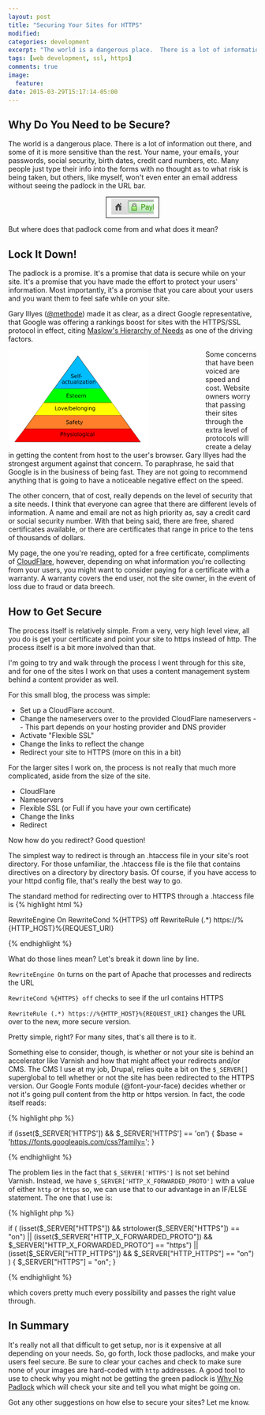 ```yaml
---
layout: post
title: "Securing Your Sites for HTTPS"
modified:
categories: development
excerpt: "The world is a dangerous place.  There is a lot of information out there, and some of it is more sensitive than the rest.  Your name, your emails, your passwords, social security, birth dates, credit card numbers, etc.  Many people just type their info into the forms with no thought"
tags: [web development, ssl, https]
comments: true
image:
  feature:
date: 2015-03-29T15:17:14-05:00
---
```


## Why Do You Need to be Secure?

The world is a dangerous place.  There is a lot of information out there, and some of it is more sensitive than the rest.  Your name, your emails, your passwords, social security, birth dates, credit card numbers, etc.  Many people just type their info into the forms with no thought as to what risk is being taken, but others, like myself, won't even enter an email address without seeing the padlock in the URL bar.

<div style="padding: 3px; background-color: #fefefe; border: 1px solid black; text-align: center; width: 100px; margin: auto;">
  <img src="/images/padlock.png" alt="Safety First!" />
</div>

But where does that padlock come from and what does it mean?

## Lock It Down!

The padlock is a promise.  It's a promise that data is secure while on your site.  It's a promise that you have made the effort to protect your users' information.  Most importantly, it's a promise that you care about your users and you want them to feel safe while on your site.

Gary Illyes ([@methode](http://twitter.com/methode)) made it as clear, as a direct Google representative, that Google was offering a rankings boost for sites with the HTTPS/SSL protocol in effect, citing [Maslow's Hierarchy of Needs](http://www.simplypsychology.org/maslow.html) as one of the driving factors.
<div style="height: 200px; width: 400px; margin: auto; float: left;">
 <img src="/images/MaslowsHierarchyOfNeeds.png" alt="Maslow's Hierarchy of Needs" style="height: 200px; width: auto;"/>
</div>

Some concerns that have been voiced are speed and cost.  Website owners worry that passing their sites through the extra level of protocols will create a delay in getting the content from host to the user's browser.  Gary Illyes had the strongest argument against that concern.  To paraphrase, he said that Google is in the business of being fast.  They are not going to recommend anything that is going to have a noticeable negative effect on the speed.

The other concern, that of cost, really depends on the level of security that a site needs.  I think that everyone can agree that there are different levels of information.  A name and email are not as high priority as, say a credit card or social security number.  With that being said, there are free, shared certificates available, or there are certificates that range in price to the tens of thousands of dollars.

My page, the one you're reading, opted for a free certificate, compliments of [CloudFlare](www.cloudflare.com), however, depending on what information you're collecting from your users, you might want to consider paying for a certificate with a warranty.  A warranty covers the end user, not the site owner, in the event of loss due to fraud or data breech.

## How to Get Secure

The process itself is relatively simple.  From a very, very high level view, all you do is get your certificate and point your site to https instead of http.  The process itself is a bit more involved than that.

I'm going to try and walk through the process I went through for this site, and for one of the sites I work on that uses a content management system behind a content provider as well.

For this small blog, the process was simple:

- Set up a CloudFlare account.
- Change the nameservers over to the provided CloudFlare nameservers
-- This part depends on your hosting provider and DNS provider
- Activate "Flexible SSL"
- Change the links to reflect the change
- Redirect your site to HTTPS (more on this in a bit)

For the larger sites I work on, the process is not really that much more complicated, aside from the size of the site.

- CloudFlare
- Nameservers
- Flexible SSL (or Full if you have your own certificate)
- Change the links
- Redirect

Now how do you redirect?  Good question!

The simplest way to redirect is through an .htaccess file in your site's root directory.  For those unfamiliar, the .htaccess file is the file that contains directives on a directory by directory basis.  Of course, if you have access to your httpd config file, that's really the best way to go.

The standard method for redirecting over to HTTPS through a .htaccess file is
{% highlight html %}

RewriteEngine On
RewriteCond %{HTTPS} off
RewriteRule (.*) https://%{HTTP_HOST}%{REQUEST_URI}

{% endhighlight %}

What do those lines mean?  Let's break it down line by line.

`RewriteEngine On` turns on the part of Apache that processes and redirects the URL

`RewriteCond %{HTTPS} off` checks to see if the url contains HTTPS

`RewriteRule (.*) https://%{HTTP_HOST}%{REQUEST_URI}` changes the URL over to the new, more secure version.

Pretty simple, right? For many sites, that's all there is to it.

Something else to consider, though, is whether or not your site is behind an accelerator like Varnish and how that might affect your redirects and/or CMS.  The CMS I use at my job, Drupal, relies quite a bit on the `$_SERVER[]` superglobal to tell whether or not the site has been redirected to the HTTPS version.  Our Google Fonts module (@font-your-face) decides whether or not it's going pull content from the http or https version.  In fact, the code itself reads:

{% highlight php %}

if (isset($_SERVER['HTTPS']) && $_SERVER['HTTPS'] == 'on') {
  $base = 'https://fonts.googleapis.com/css?family=';
}

{% endhighlight %}

The problem lies in the fact that `$_SERVER['HTTPS']` is not set behind Varnish.  Instead, we have `$_SERVER['HTTP_X_FORWARDED_PROTO']` with a value of either `http` or `https` so, we can use that to our advantage in an IF/ELSE statement.  The one that I use is:

{% highlight php %}

if ( (isset($_SERVER["HTTPS"]) && strtolower($_SERVER["HTTPS"]) == "on")
  || (isset($_SERVER["HTTP_X_FORWARDED_PROTO"]) && $_SERVER["HTTP_X_FORWARDED_PROTO"] == "https")
  || (isset($_SERVER["HTTP_HTTPS"]) && $_SERVER["HTTP_HTTPS"] == "on")
  )  {
  $_SERVER["HTTPS"] = "on";
}

{% endhighlight %}

which covers pretty much every possibility and passes the right value through.

## In Summary

It's really not all that difficult to get setup, nor is it expensive at all depending on your needs.  So, go forth, lock those padlocks, and make your users feel secure.  Be sure to clear your caches and check to make sure none of your images are hard-coded with `http` addresses.  A good tool to use to check why you might not be getting the green padlock is [Why No Padlock](www.whynopadlock.com) which will check your site and tell you what might be going on.

Got any other suggestions on how else to secure your sites?  Let me know.

<div style="clear:both"></div>
